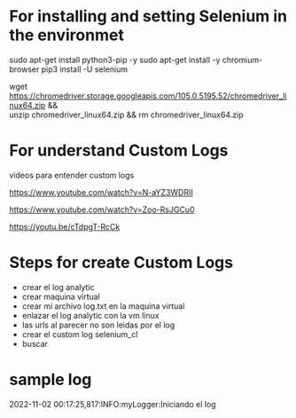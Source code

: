 # For installing and setting Selenium in the environmet
sudo apt-get install python3-pip -y
sudo apt-get install -y chromium-browser
pip3 install -U selenium

wget https://chromedriver.storage.googleapis.com/105.0.5195.52/chromedriver_linux64.zip && \
unzip chromedriver_linux64.zip && rm chromedriver_linux64.zip

# For understand Custom Logs
videos para entender custom logs

https://www.youtube.com/watch?v=N-aYZ3WDRII 

https://www.youtube.com/watch?v=Zoo-RsJGCu0

https://youtu.be/cTdpgT-RcCk

# Steps for create Custom Logs

- crear el log analytic
- crear maquina virtual
- crear mi archivo log.txt en la maquina virtual
- enlazar el log analytic con la vm linux
- las urls al parecer no son leidas por el log
- crear el custom log selenium_cl
- buscar

# sample log
2022-11-02 00:17:25,817:INFO:myLogger:Iniciando el log